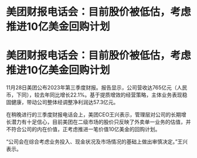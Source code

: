 # 美团财报电话会：目前股价被低估，考虑推进10亿美金回购计划

# 美团财报电话会：目前股价被低估，考虑推进10亿美金回购计划

11月28日美团公布2023年第三季度财报。报告显示，公司营收达765亿元（人民币，下同），较去年同比增长22.1%。基于提质增效的经营策略，主体业务表现稳固健康，带动公司整体经调整净利润达57.3亿元。

在稍晚进行的三季度财报电话会上，美团CEO王兴表示，管理层对公司的长期增长潜力有十足信心，目前美团在二级市场的股价只反映了外卖单一业务的估值，并不符合公司的内在价值，正考虑推进一笔价值10亿美金的回购计划。

“公司会在综合考虑业务投入、现金状况及市场情况的基础上做出审慎决定。”王兴表示。

